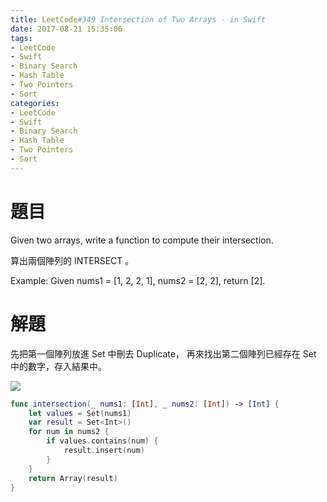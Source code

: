 ```yaml
---
title: LeetCode#349 Intersection of Two Arrays - in Swift
date: 2017-08-21 15:35:06
tags:
- LeetCode
- Swift
- Binary Search
- Hash Table
- Two Pointers
- Sort
categories: 
- LeetCode
- Swift
- Binary Search
- Hash Table
- Two Pointers
- Sort
---
```


# 題目

Given two arrays, write a function to compute their intersection.
 
算出兩個陣列的 INTERSECT 。

Example:
Given nums1 = [1, 2, 2, 1], nums2 = [2, 2], return [2].


# 解題

先把第一個陣列放進 Set 中刪去 Duplicate，
再來找出第二個陣列已經存在 Set 中的數字，存入結果中。

![](leetcode-349/array_intersect.gif)

``` swift
func intersection(_ nums1: [Int], _ nums2: [Int]) -> [Int] {
    let values = Set(nums1)
    var result = Set<Int>()
    for num in nums2 {
        if values.contains(num) {
            result.insert(num)
        }
    }
    return Array(result)
}
```